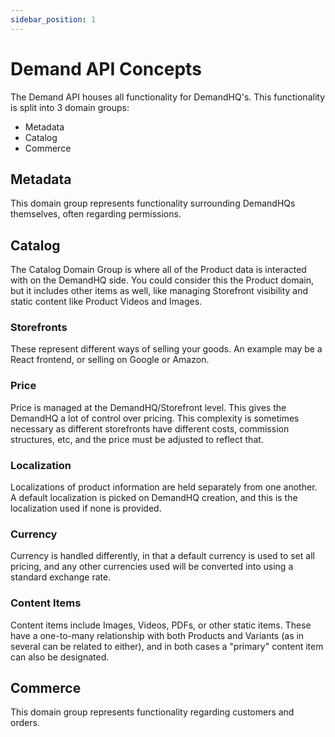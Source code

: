 ```yaml
---
sidebar_position: 1
---
```


# Demand API Concepts

The Demand API houses all functionality for DemandHQ's. This functionality is split into 3 domain groups:

-   Metadata
-   Catalog
-   Commerce

## Metadata

This domain group represents functionality surrounding DemandHQs themselves, often regarding permissions.

## Catalog

The Catalog Domain Group is where all of the Product data is interacted with on the DemandHQ side. You could consider this the Product domain, but it includes other items as well, like managing Storefront visibility and static content like Product Videos and Images.

### Storefronts

These represent different ways of selling your goods. An example may be a React frontend, or selling on Google or Amazon.

### Price

Price is managed at the DemandHQ/Storefront level. This gives the DemandHQ a lot of control over pricing. This complexity is sometimes necessary as different storefronts have different costs, commission structures, etc, and the price must be adjusted to reflect that.

### Localization

Localizations of product information are held separately from one another. A default localization is picked on DemandHQ creation, and this is the localization used if none is provided.

### Currency

Currency is handled differently, in that a default currency is used to set all pricing, and any other currencies used will be converted into using a standard exchange rate.

### Content Items

Content items include Images, Videos, PDFs, or other static items. These have a one-to-many relationship with both Products and Variants (as in several can be related to either), and in both cases a "primary" content item can also be designated.

## Commerce

This domain group represents functionality regarding customers and orders.
